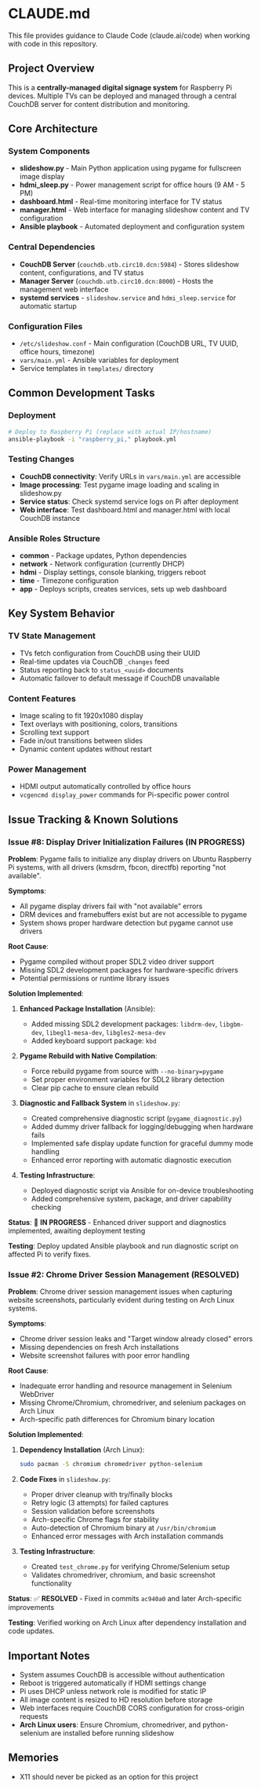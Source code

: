 # CLAUDE.md

This file provides guidance to Claude Code (claude.ai/code) when working with code in this repository.

## Project Overview

This is a **centrally-managed digital signage system** for Raspberry Pi devices. Multiple TVs can be deployed and managed through a central CouchDB server for content distribution and monitoring.

## Core Architecture

### System Components
- **slideshow.py** - Main Python application using pygame for fullscreen image display
- **hdmi_sleep.py** - Power management script for office hours (9 AM - 5 PM)  
- **dashboard.html** - Real-time monitoring interface for TV status
- **manager.html** - Web interface for managing slideshow content and TV configuration
- **Ansible playbook** - Automated deployment and configuration system

### Central Dependencies
- **CouchDB Server** (`couchdb.utb.circ10.dcn:5984`) - Stores slideshow content, configurations, and TV status
- **Manager Server** (`couchdb.utb.circ10.dcn:8000`) - Hosts the management web interface
- **systemd services** - `slideshow.service` and `hdmi_sleep.service` for automatic startup

### Configuration Files
- `/etc/slideshow.conf` - Main configuration (CouchDB URL, TV UUID, office hours, timezone)
- `vars/main.yml` - Ansible variables for deployment
- Service templates in `templates/` directory

## Common Development Tasks

### Deployment
```bash
# Deploy to Raspberry Pi (replace with actual IP/hostname)
ansible-playbook -i "raspberry_pi," playbook.yml
```

### Testing Changes
- **CouchDB connectivity**: Verify URLs in `vars/main.yml` are accessible
- **Image processing**: Test pygame image loading and scaling in slideshow.py
- **Service status**: Check systemd service logs on Pi after deployment
- **Web interface**: Test dashboard.html and manager.html with local CouchDB instance

### Ansible Roles Structure
- **common** - Package updates, Python dependencies
- **network** - Network configuration (currently DHCP)
- **hdmi** - Display settings, console blanking, triggers reboot
- **time** - Timezone configuration  
- **app** - Deploys scripts, creates services, sets up web dashboard

## Key System Behavior

### TV State Management
- TVs fetch configuration from CouchDB using their UUID
- Real-time updates via CouchDB `_changes` feed
- Status reporting back to `status_<uuid>` documents
- Automatic failover to default message if CouchDB unavailable

### Content Features
- Image scaling to fit 1920x1080 display
- Text overlays with positioning, colors, transitions
- Scrolling text support
- Fade in/out transitions between slides
- Dynamic content updates without restart

### Power Management
- HDMI output automatically controlled by office hours
- `vcgencmd display_power` commands for Pi-specific power control

## Issue Tracking & Known Solutions

### Issue #8: Display Driver Initialization Failures (IN PROGRESS)

**Problem**: Pygame fails to initialize any display drivers on Ubuntu Raspberry Pi systems, with all drivers (kmsdrm, fbcon, directfb) reporting "not available".

**Symptoms**:
- All pygame display drivers fail with "not available" errors
- DRM devices and framebuffers exist but are not accessible to pygame
- System shows proper hardware detection but pygame cannot use drivers

**Root Cause**: 
- Pygame compiled without proper SDL2 video driver support
- Missing SDL2 development packages for hardware-specific drivers
- Potential permissions or runtime library issues

**Solution Implemented**:
1. **Enhanced Package Installation** (Ansible):
   - Added missing SDL2 development packages: `libdrm-dev`, `libgbm-dev`, `libegl1-mesa-dev`, `libgles2-mesa-dev`
   - Added keyboard support package: `kbd`

2. **Pygame Rebuild with Native Compilation**:
   - Force rebuild pygame from source with `--no-binary=pygame`
   - Set proper environment variables for SDL2 library detection
   - Clear pip cache to ensure clean rebuild

3. **Diagnostic and Fallback System** in `slideshow.py`:
   - Created comprehensive diagnostic script (`pygame_diagnostic.py`)
   - Added dummy driver fallback for logging/debugging when hardware fails
   - Implemented safe display update function for graceful dummy mode handling
   - Enhanced error reporting with automatic diagnostic execution

4. **Testing Infrastructure**: 
   - Deployed diagnostic script via Ansible for on-device troubleshooting
   - Added comprehensive system, package, and driver capability checking

**Status**: 🔄 **IN PROGRESS** - Enhanced driver support and diagnostics implemented, awaiting deployment testing

**Testing**: Deploy updated Ansible playbook and run diagnostic script on affected Pi to verify fixes.

### Issue #2: Chrome Driver Session Management (RESOLVED)

**Problem**: Chrome driver session management issues when capturing website screenshots, particularly evident during testing on Arch Linux systems.

**Symptoms**:
- Chrome driver session leaks and "Target window already closed" errors
- Missing dependencies on fresh Arch installations
- Website screenshot failures with poor error handling

**Root Cause**: 
- Inadequate error handling and resource management in Selenium WebDriver
- Missing Chrome/Chromium, chromedriver, and selenium packages on Arch Linux
- Arch-specific path differences for Chromium binary location

**Solution Implemented**:
1. **Dependency Installation** (Arch Linux):
   ```bash
   sudo pacman -S chromium chromedriver python-selenium
   ```

2. **Code Fixes** in `slideshow.py`:
   - Proper driver cleanup with try/finally blocks
   - Retry logic (3 attempts) for failed captures
   - Session validation before screenshots
   - Arch-specific Chrome flags for stability
   - Auto-detection of Chromium binary at `/usr/bin/chromium`
   - Enhanced error messages with Arch installation commands

3. **Testing Infrastructure**: 
   - Created `test_chrome.py` for verifying Chrome/Selenium setup
   - Validates chromedriver, chromium, and basic screenshot functionality

**Status**: ✅ **RESOLVED** - Fixed in commits `ac940a0` and later Arch-specific improvements

**Testing**: Verified working on Arch Linux after dependency installation and code updates.

## Important Notes

- System assumes CouchDB is accessible without authentication
- Reboot is triggered automatically if HDMI settings change
- Pi uses DHCP unless network role is modified for static IP
- All image content is resized to HD resolution before storage
- Web interfaces require CouchDB CORS configuration for cross-origin requests
- **Arch Linux users**: Ensure Chromium, chromedriver, and python-selenium are installed before running slideshow

## Memories

- X11 should never be picked as an option for this project